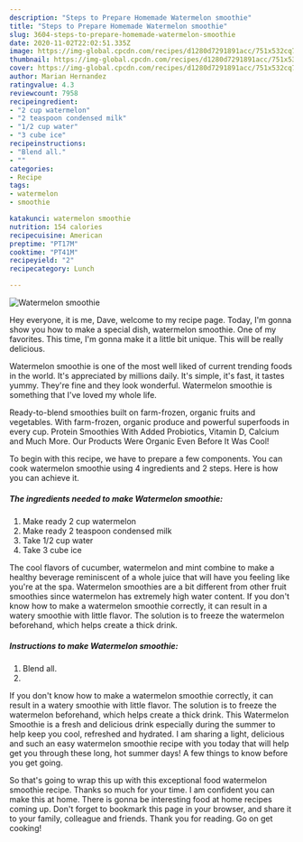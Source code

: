 ```yaml
---
description: "Steps to Prepare Homemade Watermelon smoothie"
title: "Steps to Prepare Homemade Watermelon smoothie"
slug: 3604-steps-to-prepare-homemade-watermelon-smoothie
date: 2020-11-02T22:02:51.335Z
image: https://img-global.cpcdn.com/recipes/d1280d7291891acc/751x532cq70/watermelon-smoothie-recipe-main-photo.jpg
thumbnail: https://img-global.cpcdn.com/recipes/d1280d7291891acc/751x532cq70/watermelon-smoothie-recipe-main-photo.jpg
cover: https://img-global.cpcdn.com/recipes/d1280d7291891acc/751x532cq70/watermelon-smoothie-recipe-main-photo.jpg
author: Marian Hernandez
ratingvalue: 4.3
reviewcount: 7958
recipeingredient:
- "2 cup watermelon"
- "2 teaspoon condensed milk"
- "1/2 cup water"
- "3 cube ice"
recipeinstructions:
- "Blend all."
- ""
categories:
- Recipe
tags:
- watermelon
- smoothie

katakunci: watermelon smoothie 
nutrition: 154 calories
recipecuisine: American
preptime: "PT17M"
cooktime: "PT41M"
recipeyield: "2"
recipecategory: Lunch

---
```



![Watermelon smoothie](https://img-global.cpcdn.com/recipes/d1280d7291891acc/751x532cq70/watermelon-smoothie-recipe-main-photo.jpg)

Hey everyone, it is me, Dave, welcome to my recipe page. Today, I'm gonna show you how to make a special dish, watermelon smoothie. One of my favorites. This time, I'm gonna make it a little bit unique. This will be really delicious.

Watermelon smoothie is one of the most well liked of current trending foods in the world. It's appreciated by millions daily. It's simple, it's fast, it tastes yummy. They're fine and they look wonderful. Watermelon smoothie is something that I've loved my whole life.

Ready-to-blend smoothies built on farm-frozen, organic fruits and vegetables. With farm-frozen, organic produce and powerful superfoods in every cup. Protein Smoothies With Added Probiotics, Vitamin D, Calcium and Much More. Our Products Were Organic Even Before It Was Cool!


To begin with this recipe, we have to prepare a few components. You can cook watermelon smoothie using 4 ingredients and 2 steps. Here is how you can achieve it.

<!--inarticleads1-->

##### The ingredients needed to make Watermelon smoothie:

1. Make ready 2 cup watermelon
1. Make ready 2 teaspoon condensed milk
1. Take 1/2 cup water
1. Take 3 cube ice


The cool flavors of cucumber, watermelon and mint combine to make a healthy beverage reminiscent of a whole juice that will have you feeling like you&#39;re at the spa. Watermelon smoothies are a bit different from other fruit smoothies since watermelon has extremely high water content. If you don&#39;t know how to make a watermelon smoothie correctly, it can result in a watery smoothie with little flavor. The solution is to freeze the watermelon beforehand, which helps create a thick drink. 

<!--inarticleads2-->

##### Instructions to make Watermelon smoothie:

1. Blend all.
1. 


If you don&#39;t know how to make a watermelon smoothie correctly, it can result in a watery smoothie with little flavor. The solution is to freeze the watermelon beforehand, which helps create a thick drink. This Watermelon Smoothie is a fresh and delicious drink especially during the summer to help keep you cool, refreshed and hydrated. I am sharing a light, delicious and such an easy watermelon smoothie recipe with you today that will help get you through these long, hot summer days! A few things to know before you get going. 

So that's going to wrap this up with this exceptional food watermelon smoothie recipe. Thanks so much for your time. I am confident you can make this at home. There is gonna be interesting food at home recipes coming up. Don't forget to bookmark this page in your browser, and share it to your family, colleague and friends. Thank you for reading. Go on get cooking!
